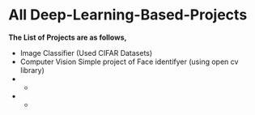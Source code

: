 # All Deep-Learning-Based-Projects

<b>The List of Projects are as follows,</b>

- Image Classifier (Used CIFAR Datasets)
- Computer Vision Simple project of Face identifyer (using open cv library)
- -
- -

